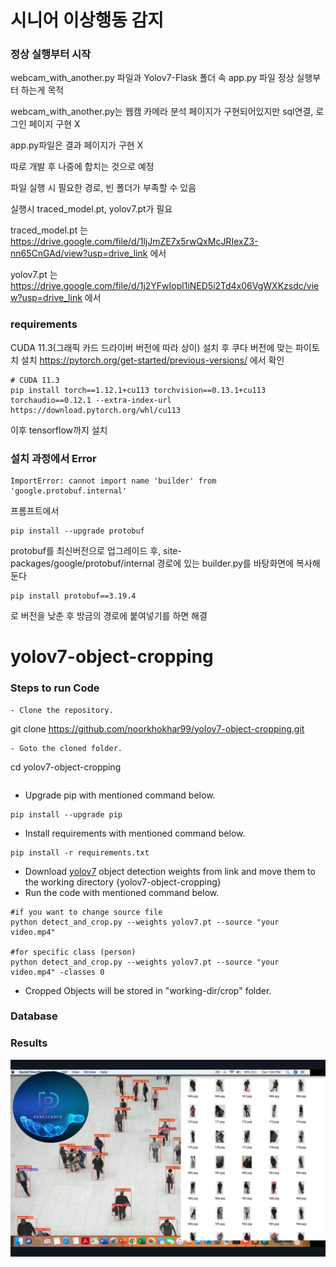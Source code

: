 # 시니어 이상행동 감지

### 정상 실행부터 시작

webcam_with_another.py 파일과 Yolov7-Flask 폴더 속 app.py 파일 정상 실행부터 하는게 목적

webcam_with_another.py는 웹캠 카메라 분석 페이지가 구현되어있지만 sql연결, 로그인 페이지 구현 X

app.py파일은 결과 페이지가 구현 X

따로 개발 후 나중에 합치는 것으로 예정


파일 실행 시 필요한 경로, 빈 폴더가 부족할 수 있음

실행시 traced_model.pt, yolov7.pt가 필요 

traced_model.pt 는 https://drive.google.com/file/d/1ljJmZE7x5rwQxMcJRIexZ3-nn65CnGAd/view?usp=drive_link 에서 

yolov7.pt 는 https://drive.google.com/file/d/1j2YFwIopl1iNED5i2Td4x06VgWXKzsdc/view?usp=drive_link 에서 

### requirements

CUDA 11.3(그래픽 카드 드라이버 버전에 따라 상이) 설치 후 쿠다 버전에 맞는 파이토치 설치 
https://pytorch.org/get-started/previous-versions/ 에서 확인
```
# CUDA 11.3
pip install torch==1.12.1+cu113 torchvision==0.13.1+cu113 torchaudio==0.12.1 --extra-index-url https://download.pytorch.org/whl/cu113
```

이후 tensorflow까지 설치

### 설치 과정에서 Error
```
ImportError: cannot import name 'builder' from 'google.protobuf.internal'
```

프롬프트에서
```
pip install --upgrade protobuf
```
protobuf를 최신버전으로 업그레이드 후, site-packages/google/protobuf/internal 경로에 있는 builder.py를 바탕화면에 복사해둔다
```
pip install protobuf==3.19.4
```
로 버전을 낮춘 후 방금의 경로에 붙여넣기를 하면 해결



# yolov7-object-cropping

### Steps to run Code

```
- Clone the repository.
```
git clone https://github.com/noorkhokhar99/yolov7-object-cropping.git
```
- Goto the cloned folder.
```
cd yolov7-object-cropping
```

```
- Upgrade pip with mentioned command below.
```
pip install --upgrade pip
```
- Install requirements with mentioned command below.
```
pip install -r requirements.txt
```
- Download [yolov7](https://github.com/WongKinYiu/yolov7/releases/download/v0.1/yolov7.pt) object detection weights from link and move them to the working directory {yolov7-object-cropping}
- Run the code with mentioned command below.
```
#if you want to change source file
python detect_and_crop.py --weights yolov7.pt --source "your video.mp4"

#for specific class (person)
python detect_and_crop.py --weights yolov7.pt --source "your video.mp4" -classes 0
```
- Cropped Objects will be stored in "working-dir/crop" folder.

### Database

### Results


<img src="https://github.com/noorkhokhar99/yolov7-object-cropping/blob/main/Screen%20Shot%201444-03-29%20at%201.34.23%20PM.png">

